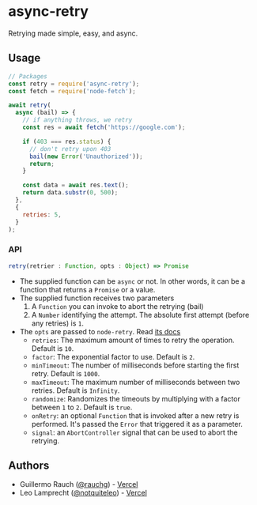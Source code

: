 # async-retry

Retrying made simple, easy, and async.

## Usage

```js
// Packages
const retry = require('async-retry');
const fetch = require('node-fetch');

await retry(
  async (bail) => {
    // if anything throws, we retry
    const res = await fetch('https://google.com');

    if (403 === res.status) {
      // don't retry upon 403
      bail(new Error('Unauthorized'));
      return;
    }

    const data = await res.text();
    return data.substr(0, 500);
  },
  {
    retries: 5,
  }
);
```

### API

```js
retry(retrier : Function, opts : Object) => Promise
```

- The supplied function can be `async` or not. In other words, it can be a function that returns a `Promise` or a value.
- The supplied function receives two parameters
  1. A `Function` you can invoke to abort the retrying (bail)
  2. A `Number` identifying the attempt. The absolute first attempt (before any retries) is `1`.
- The `opts` are passed to `node-retry`. Read [its docs](https://github.com/tim-kos/node-retry)
  - `retries`: The maximum amount of times to retry the operation. Default is `10`.
  - `factor`: The exponential factor to use. Default is `2`.
  - `minTimeout`: The number of milliseconds before starting the first retry. Default is `1000`.
  - `maxTimeout`: The maximum number of milliseconds between two retries. Default is `Infinity`.
  - `randomize`: Randomizes the timeouts by multiplying with a factor between `1` to `2`. Default is `true`.
  - `onRetry`: an optional `Function` that is invoked after a new retry is performed. It's passed the `Error` that triggered it as a parameter.
  - `signal`: an `AbortController` signal that can be used to abort the retrying.

## Authors

- Guillermo Rauch ([@rauchg](https://twitter.com/rauchg)) - [Vercel](https://vercel.com)
- Leo Lamprecht ([@notquiteleo](https://twitter.com/notquiteleo)) - [Vercel](https://vercel.com)
